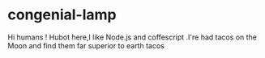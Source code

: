 # congenial-lamp
Hi humans !
Hubot here,I like Node.js and coffescript .I're had tacos  on the
Moon and find them far  superior to earth tacos
